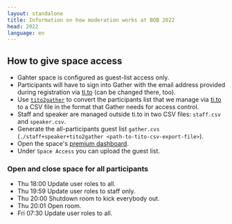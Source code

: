```yaml
---
layout: standalone
title: Information on how moderation works at BOB 2022
head: 2022
language: en
---
```


## How to give space access

- Gahter space is configured as guest-list access only.
- Participants will have to sign into Gather with the email address provided during registration via [ti.to](ti.to) (can be changed there, too).
- Use [`tito2gather`](https://gitlab.active-group.de/ag/bob/-/tree/master/tito2gather) to convert
  the participants list that we manage via [ti.to](ti.to) to a CSV file in the
  format that Gather needs for access control.
- Staff and speaker are managed outside ti.to in two CSV files: `staff.csv` and `speaker.csv`.
- Generate the all-participants guest list `gather.cvs` (`./staff+speaker+tito2gather <path-to-tito-csv-export-file>`).
- Open the space's [premium dashboard](https://app.gather.town/dashboard/kaLdDo4mZ0bUWg2o/BOBkonf/space-access).
- Under `Space Access` you can upload the guest list.

### Open and close space for all participants

- Thu 18:00 Update user roles to all.
- Thu 19:59 Update user roles to staff only.
- Thu 20:00 Shutdown room to kick everybody out.
- Thu 20:01 Open room.
- Fri 07:30 Update user roles to all.
